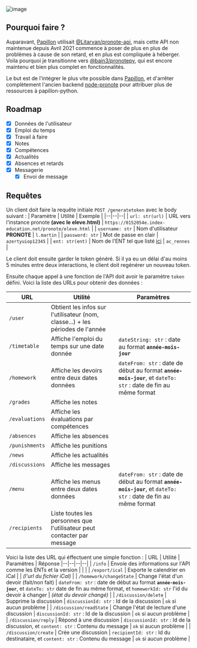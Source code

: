 ![image](https://user-images.githubusercontent.com/32978709/205500141-cf7be394-9929-4c2c-90a3-977cffc3f16f.png)

## Pourquoi faire ?
Auparavant, [Papillon](https://github.com/ecnivtwelve/Papillon) utilisait [@Litarvan/pronote-api](https://github.com/Litarvan/pronote-api), mais cette API non maintenue depuis Avril 2021 commence à poser de plus en plus de problèmes à cause de son retard, et en plus est compliquée à héberger. Voila pourquoi je transitionne vers [@bain3/pronotepy](https://github.com/bain3/pronotepy), qui est encore maintenu et bien plus complet en fonctionnalités.

Le but est de l'intégrer le plus vite possible dans [Papillon](https://github.com/ecnivtwelve/Papillon), et d'arrêter complètement l'ancien backend [node-pronote](https://github.com/ecnivtwelve/node-pronote) pour attribuer plus de ressources à papillon-python.

## Roadmap
- [x] Données de l'utilisateur
- [x] Emploi du temps
- [x] Travail à faire
- [x] Notes
- [x] Compétences
- [x] Actualités
- [x] Absences et retards
- [x] Messagerie
  - [x] Envoi de message

## Requêtes
Un client doit faire la requête initiale `POST /generatetoken` avec le body suivant :
| Paramètre | Utilité | Exemple |
|--|--|--|
| `url: str(url)` | URL vers l'instance pronote **(avec le eleve.html)** | `https://0152054e.index-education.net/pronote/eleve.html` |
| `username: str` | Nom d'utilisateur **PRONOTE** | `l.martin` |
| `password: str` | Mot de passe en clair | `azertyuiop12345` |
| `ent: str(ent)` | Nom de l'ENT tel que listé [ici](https://github.com/bain3/pronotepy/blob/master/pronotepy/ent/ent.py) | `ac_rennes` |

Le client doit ensuite garder le token généré. Si il ya eu un délai d'au moins 5 minutes entre deux interactions, le client doit regénérer un nouveau token.

Ensuite chaque appel à une fonction de l'API doit avoir le paramètre `token` défini.
Voici la liste des URLs pour obtenir des données :

| URL | Utilité | Paramètres |
|--|--|--|
| `/user` | Obtient les infos sur l'utilisateur (nom, classe...) + les périodes de l'année |  |
| `/timetable` | Affiche l'emploi du temps sur une date donnée | `dateString: str` : date au format **`année-mois-jour`** |
| `/homework` | Affiche les devoirs entre deux dates données | `dateFrom: str` : date de début au format **`année-mois-jour`**, et `dateTo: str` : date de fin au même format |
| `/grades` | Affiche les notes |  |
| `/evaluations` | Affiche les évaluations par compétences |  |
| `/absences` | Affiche les absences |  |
| `/punishments` | Affiche les punitions |  |
| `/news` | Affiche les actualités |  |
| `/discussions` | Affiche les messages |  |
| `/menu` | Affiche les menus entre deux dates données | `dateFrom: str` : date de début au format **`année-mois-jour`**, et `dateTo: str` : date de fin au même format |
| `/recipients` | Liste toutes les personnes que l'utilisateur peut contacter par message |  |

Voici la liste des URL qui éffectuent une simple fonction :
| URL | Utilité | Paramètres | Réponse
|--|--|--|--|
| `/info` | Envoie des informations sur l'API comme les ENTs et la version |  |  |
| `/export/ical` | Exporte le calendrier en iCal |  | *(l'url du fichier iCal)* |
| `/homework/changeState` | Change l'état d'un devoir (fait/non fait) | `dateFrom: str` : date de début au format **`année-mois-jour`**, et `dateTo: str` date de fin au même format, et `homeworkId: str` l'id du devoir à changer | *(état du devoir changé)* |
| `/discussion/delete` | Supprime la discussion | `discussionId: str` : Id de la discussion | `ok` si aucun problème |
| `/discussion/readState` | Change l'état de lecture d'une discussion | `discussionId: str` : Id de la discussion | `ok` si aucun problème |
| `/discussion/reply` | Répond à une discussion | `discussionId: str` : Id de la discussion, et `content: str` : Contenu du message | `ok` si aucun problème |
| `/discussion/create` | Crée une discussion | `recipientId: str` : Id du destinataire, et `content: str` : Contenu du message | `ok` si aucun problème |
